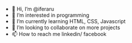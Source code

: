 - 👋 Hi, I’m @iferaru
- 👀 I’m interested in programming
- 🌱 I’m currently learning HTML, CSS, Javascript
- 💞️ I’m looking to collaborate on more projects
- 📫 How to reach me linkedin/ facebook

<!---
iferaru/iferaru is a ✨ special ✨ repository because its `README.md` (this file) appears on your GitHub profile.
You can click the Preview link to take a look at your changes.
--->
